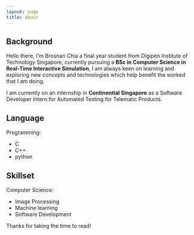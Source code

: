 ```yaml
---
layout: page
title: About
---
```


## Background
Hello there, I'm Brosnan Chia a final year student from Digipen Institute of Technology Singapore, currently pursuing a **BSc in Computer Science in Real-Time Interactive Simulation**, I am always keen on learning and exploring new concepts and technologies which help benefit the worked that I am doing.

I am currently on an internship in **Continential Singapore** as a Software Developer Intern for Automated Testing for Telematic Products.
## Language
Programming:
* C
* C++
* python

## Skillset
Computer Science:
* Image Processing
* Machine learning
* Software Development

Thanks for taking the time to read!